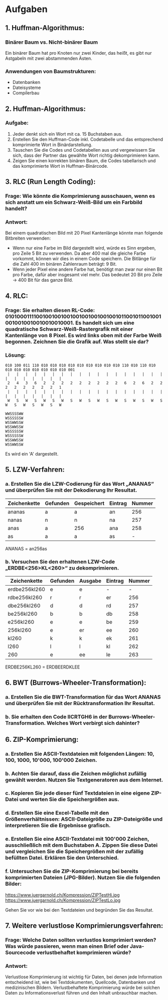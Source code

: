 # Aufgaben

## 1. Huffman-Algorithmus: 

### Binärer Baum vs. Nicht-binärer Baum

Ein binärer Baum hat pro Knoten nur zwei Kinder, das heißt, es gibt nur Astgabeln mit zwei abstammenden Ästen.

### Anwendungen von Baumstrukturen:

- Datenbanken
- Dateisysteme
- Compilerbau

## 2. Huffman-Algorithmus:

### Aufgabe:
1. Jeder denkt sich ein Wort mit ca. 15 Buchstaben aus.
2. Erstellen Sie den Huffman-Code inkl. Codetabelle und das entsprechend komprimierte Wort in Binärdarstellung.
3. Tauschen Sie die Codes und Codetabellen aus und vergewissern Sie sich, dass der Partner das gewählte Wort richtig dekomprimieren kann.
4. Zeigen Sie einen korrekten binären Baum, die Codes tabellarisch und das komprimierte Wort in Huffman-Binärcode.

## 3. RLC (Run Length Coding):

### Frage: Wie könnte die Komprimierung ausschauen, wenn es sich anstatt um ein Schwarz-Weiß-Bild um ein Farbbild handelt?

### Antwort:
Bei einem quadratischen Bild mit 20 Pixel Kantenlänge könnte man folgende Bitbreiten verwenden:
- Wenn nur eine Farbe im Bild dargestellt wird, würde es Sinn ergeben, pro Zeile 5 Bit zu verwenden. Da aber 400 mal die gleiche Farbe vorkommt, können wir dies in einem Code speichern. Die Bitlänge für die Zahl 400 im binären Zahlenraum beträgt: 9 Bit.
- Wenn jeder Pixel eine andere Farbe hat, benötigt man zwar nur einen Bit pro Farbe, dafür aber insgesamt viel mehr. Das bedeutet 20 Bit pro Zeile -> 400 Bit für das ganze Bild.

## 4. RLC:

### Frage: Sie erhalten diesen RL-Code: 010100011110010010010010010010010010010110010110010010010010010010010010001. Es handelt sich um eine quadratische Schwarz-Weiß-Rastergrafik mit einer Kantenlänge von 8 Pixel. Es wird links oben mit der Farbe Weiß begonnen. Zeichnen Sie die Grafik auf. Was stellt sie dar?

### Lösung:
```
010 100 011 110 010 010 010 010 010 010 010 010 010 110 010 110 010 010 010 010 010 010 010 010 001
 |   |   |   |   |   |   |   |   |   |   |   |   |   |   |   |   |   |   |   |   |   |   |   |   |
 2   4   3   6   2   2   2   2   2   2   2   2   2   6   2   6   2   2   2   2   2   2   2   2   1
 |   |   |   |   |   |   |   |   |   |   |   |   |   |   |   |   |   |   |   |   |   |   |   |   |
 W   S   W   S   W   S   W   S   W   S   W   S   W   S   W   S   W   S   W   S   W   S   W   S   W

WWSSSSWW
WSSSSSSW
WSSWWSSW
WSSWWSSW
WSSSSSSW
WSSSSSSW
WSSWWSSW
WSSWWSSW
```
Es wird ein 'A' dargestellt.

## 5. LZW-Verfahren:

### a. Erstellen Sie die LZW-Codierung für das Wort „ANANAS“ und überprüfen Sie mit der Dekodierung Ihr Resultat.

| Zeichenkette | Gefunden | Gespeichert | Eintrag | Nummer |
| ------------ | -------- | ----------- | ------- | ------ |
| ananas       | a        | a           | an      | 256    |
| nanas        | n        | n           | na      | 257    |
| anas         | a        | 256         | ana     | 258    |
| as           | a        | a           | as      | -      |

ANANAS = an256as

### b. Versuchen Sie den erhaltenen LZW-Code „ERDBE<256>KL<260>“ zu dekomprimieren.

| Zeichenkette  | Gefunden | Ausgabe | Eintrag | Nummer |
| ------------- | -------- | ------- | ------- | ------ |
| erdbe256kl260 | e        | e       | -       | -      |
| rdbe256kl260  | r        | r       | er      | 256    |
| dbe256kl260   | d        | d       | rd      | 257    |
| be256kl260    | b        | b       | db      | 258    |
| e256kl260     | e        | e       | be      | 259    |
| 256kl260      | e        | er      | ee      | 260    |
| kl260         | k        | k       | ek      | 261    |
| l260          | l        | l       | kl      | 262    |
| 260           | e        | ee      | le      | 263    |

ERDBE256KL260 = ERDBEERDKLEE

## 6. BWT (Burrows-Wheeler-Transformation):

### a. Erstellen Sie die BWT-Transformation für das Wort ANANAS und überprüfen Sie mit der Rücktransformation Ihr Resultat.

### b. Sie erhalten den Code IICRTGH6 in der Burrows-Wheeler-Transformation. Welches Wort verbirgt sich dahinter?

## 6. ZIP-Komprimierung: 

### a. Erstellen Sie ASCII-Textdateien mit folgenden Längen: 10, 100, 1000, 10'000, 100'000 Zeichen.

### b. Achten Sie darauf, dass die Zeichen möglichst zufällig gewählt werden. Nutzen Sie Textgeneratoren aus dem Internet.

### c. Kopieren Sie jede dieser fünf Textdateien in eine eigene ZIP-Datei und werten Sie die Speichergrößen aus.

### d. Erstellen Sie eine Excel-Tabelle mit den Größenverhältnissen: ASCII-Dateigröße zu ZIP-Dateigröße und interpretieren Sie die Ergebnisse grafisch.

### e. Erstellen Sie eine ASCII-Textdatei mit 100'000 Zeichen, ausschließlich mit dem Buchstaben A. Zippen Sie diese Datei und vergleichen Sie die Speichergrößen mit der zufällig befüllten Datei. Erklären Sie den Unterschied.

### f. Untersuchen Sie die ZIP-Komprimierung bei bereits komprimierten Dateien (JPG-Bilder). Nutzen Sie die folgenden Bilder:
https://www.juergarnold.ch/Kompression/ZIPTestHi.jpg
https://www.juergarnold.ch/Kompression/ZIPTestLo.jpg

Gehen Sie vor wie bei den Textdateien und begründen Sie das Resultat.

## 7. Weitere verlustlose Komprimierungsverfahren:

### Frage: Welche Daten sollten verlustlos komprimiert werden? Was würde passieren, wenn man einen Brief oder Java-Sourcecode verlustbehaftet komprimieren würde?

### Antwort:
Verlustlose Komprimierung ist wichtig für Daten, bei denen jede Information entscheidend ist, wie bei Textdokumenten, Quellcode, Datenbanken und medizinischen Bildern. Verlustbehaftete Komprimierung würde bei solchen Daten zu Informationsverlust führen und den Inhalt unbrauchbar machen.
